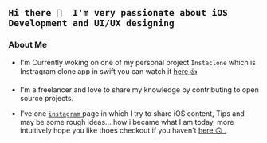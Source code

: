## ``` Hi there 👋  I'm very passionate about iOS Development and UI/UX designing ```

### About Me 

- I'm Currently woking on one of my personal project `` Instaclone `` which is Instragram clone app in swift you can watch it <a href="https://codecanyon.net/item/instaclone-instagram-clone/24827677">here 👍 </a>

- I'm a freelancer and love to share my knowledge by contributing to open source projects.

- I've one <a href="https://www.instagram.com/dheeraj.iosdev"> `` instagram `` </a> page in which I try to share iOS content, Tips and may be some rough ideas... how i became what I am today, more intuitively hope you like thoes checkout if you haven't <a href="https://www.instagram.com/dheeraj.iosdev"> here 🙃 .</a>

<!--
**dheerajghub/dheerajghub** is a ✨ _special_ ✨ repository because its `README.md` (this file) appears on your GitHub profile.


Here are some ideas to get you started:

- 🔭 I’m currently working on ...
- 🌱 I’m currently learning ...
- 👯 I’m looking to collaborate on ...
- 🤔 I’m looking for help with ...
- 💬 Ask me about ...
- 📫 How to reach me: ...
- 😄 Pronouns: ...
- ⚡ Fun fact: ...
-->
